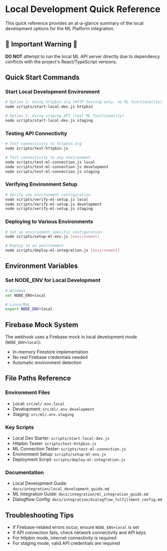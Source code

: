 # Local Development Quick Reference

This quick reference provides an at-a-glance summary of the local development options for the ML Platform integration.

## 🚨 Important Warning 🚨

**DO NOT** attempt to run the local ML API server directly due to dependency conflicts with the project's React/TypeScript versions.

## Quick Start Commands

### Start Local Development Environment

```bash
# Option 1: Using httpbin.org (HTTP testing only, no ML functionality)
node scripts/start-local-dev.js httpbin

# Option 2: Using staging API (real ML functionality)
node scripts/start-local-dev.js staging
```

### Testing API Connectivity

```bash
# Test connectivity to httpbin.org
node scripts/test-httpbin.js

# Test connectivity to any environment
node scripts/test-ml-connection.js local
node scripts/test-ml-connection.js development
node scripts/test-ml-connection.js staging
```

### Verifying Environment Setup

```bash
# Verify any environment configuration
node scripts/verify-ml-setup.js local
node scripts/verify-ml-setup.js development
node scripts/verify-ml-setup.js staging
```

### Deploying to Various Environments

```bash
# Set up environment-specific configuration
node scripts/setup-ml-env.js [environment]

# Deploy to an environment
node scripts/deploy-ml-integration.js [environment]
```

## Environment Variables

### Set NODE_ENV for Local Development

```bash
# Windows
set NODE_ENV=local

# Linux/Mac
export NODE_ENV=local
```

## Firebase Mock System

The webhook uses a Firebase mock in local development mode (`NODE_ENV=local`):

- In-memory Firestore implementation
- No real Firebase credentials needed
- Automatic environment detection

## File Paths Reference

### Environment Files
- Local: `src/ml/.env.local`
- Development: `src/ml/.env.development`
- Staging: `src/ml/.env.staging`

### Key Scripts
- Local Dev Starter: `scripts/start-local-dev.js`
- Httpbin Tester: `scripts/test-httpbin.js`
- ML Connection Tester: `scripts/test-ml-connection.js`
- Environment Setup: `scripts/setup-ml-env.js`
- Deployment Script: `scripts/deploy-ml-integration.js`

### Documentation
- Local Development Guide: `docs/integration/local_development_guide.md`
- ML Integration Guide: `docs/integration/ml_integration_guide.md`
- Dialogflow Config: `docs/integration/dialogflow_fulfillment_config.md`

## Troubleshooting Tips

- If Firebase-related errors occur, ensure `NODE_ENV=local` is set
- If API connection fails, check network connectivity and API keys
- For httpbin mode, internet connectivity is required
- For staging mode, valid API credentials are required
